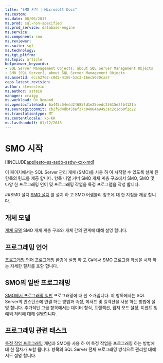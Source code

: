 ```yaml
---
title: "SMO 시작 | Microsoft Docs"
ms.custom: 
ms.date: 08/06/2017
ms.prod: sql-non-specified
ms.prod_service: database-engine
ms.service: 
ms.component: smo
ms.reviewer: 
ms.suite: sql
ms.technology: 
ms.tgt_pltfrm: 
ms.topic: article
helpviewer_keywords:
- SQL Server Management Objects, about SQL Server Management Objects
- SMO [SQL Server], about SQL Server Management Objects
ms.assetid: ecc62702-c0d5-4180-b3c2-16ec5030caa7
caps.latest.revision: 
author: stevestein
ms.author: sstein
manager: craigg
ms.workload: On Demand
ms.openlocfilehash: 6a445c54edd24685fd1e25eedc25615e2fb4121a
ms.sourcegitcommit: cb2f9d4db45bef37c04064a9493ac2c1d60f2c22
ms.translationtype: MT
ms.contentlocale: ko-KR
ms.lasthandoff: 01/12/2018
---
```

# <a name="getting-started-in-smo"></a>SMO 시작
[!INCLUDE[appliesto-ss-asdb-asdw-xxx-md](../../includes/appliesto-ss-asdb-asdw-xxx-md.md)]

이 페이지에서는 SQL Server 관리 개체 (SMO)를 사용 하 여 시작할 수 있도록 설계 된 항목의 링크를 제공 합니다. 항목 나열 커버 SMO 개체 계층 구조에서 SMO, SMO 및 다양 한 프로그래밍 언어 및 프로그래밍 작업을 특정 프로그램을 작성 합니다.  
 
##<a name="installing-smo"></a>SMO 설치
[SMO 설치](installing-smo.md) 를 설치 하 고 SMO 어셈블리 참조에 대 한 지침을 제공 합니다.

## <a name="object-model"></a>개체 모델  
[개체 모델](../../relational-databases/server-management-objects-smo/smo-object-model.md) SMO 개체 계층 구조와 개체 간의 관계에 대해 설명 합니다.  
  
## <a name="programming-languages"></a>프로그래밍 언어  
[프로그래밍 언어](../../relational-databases/server-management-objects-smo/smo-programming-languages.md) 프로그래밍 환경에 설명 하 고 C#에서 SMO 프로그램 작성을 시작 하는 자세한 절차를 포함 합니다.  
  
## <a name="general-programming-in-smo"></a>SMO의 일반 프로그래밍  
[SMO에서 프로그래밍 일반](../../relational-databases/server-management-objects-smo/create-program/creating-smo-programs.md) 프로그래밍에 대 한 소개입니다. 이 항목에서는 SQL Server의 인스턴스에 연결 하는 방법과 속성, 메서드 및 컬렉션을 사용 하는 방법에 설명 합니다. 추가적인 고급 항목에서는 데이터 형식, 트랜잭션, 캡처 모드 설정, 이벤트 및 예외 처리에 대해 설명합니다.  
  
## <a name="programming-specific-tasks"></a>프로그래밍 관련 태스크  
[특정 작업 프로그래밍](../../relational-databases/server-management-objects-smo/tasks/programming-specific-tasks.md) 개념과 SMO를 사용 하 여 특정 작업을 프로그래밍 하는 방법에 대 한 절차가 포함 됩니다. 항목의 SQL Server 전체 프로그래밍 방식으로 관리할 대해서도 설명 합니다.  
  
  
